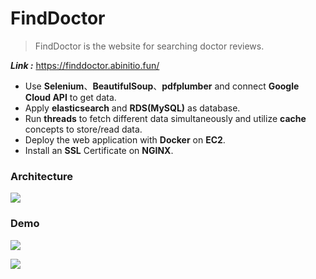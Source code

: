 # FindDoctor
> FindDoctor is the website for searching doctor reviews.

_**Link :**_ https://finddoctor.abinitio.fun/

* Use **Selenium**、**BeautifulSoup**、**pdfplumber** and connect **Google Cloud API** to get data.
* Apply **elasticsearch** and **RDS(MySQL)** as database.
* Run **threads** to fetch different data simultaneously and utilize **cache** concepts to store/read data.
* Deploy the web application with **Docker** on **EC2**.
* Install an **SSL** Certificate on **NGINX**.

### Architecture
![][architecture]

[architecture]:./readme/Architecture.jpg

### Demo
![][demo1]

[demo1]:./readme/demo1.png


![][demo2]

[demo2]:./readme/demo2.png